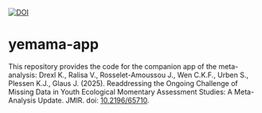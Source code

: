 [![DOI](https://zenodo.org/badge/824766014.svg)](https://zenodo.org/badge/latestdoi/824766014)

# yemama-app

This repository provides the code for the companion app of the meta-analysis: 
Drexl K., Ralisa V., Rosselet-Amoussou J., Wen C.K.F., Urben S., Plessen K.J., Glaus J. (2025). Readdressing the Ongoing Challenge of Missing Data in Youth Ecological Momentary Assessment Studies: A Meta-Analysis Update. JMIR. doi: [10.2196/65710](https://doi.org/10.2196/65710).
